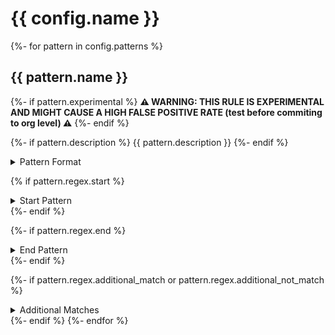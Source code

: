 # {{ config.name }}
{%- for pattern in config.patterns %}

## {{ pattern.name }}

{%- if pattern.experimental %}
**⚠️ WARNING: THIS RULE IS EXPERIMENTAL AND MIGHT CAUSE A HIGH FALSE POSITIVE RATE (test before commiting to org level) ⚠️**
{%- endif %}

{%- if pattern.description %}
{{ pattern.description }}
{%- endif %}

<details>
<summary>Pattern Format</summary>
<p>

```regex
{{ pattern.regex.pattern }}
```

**Comments / Notes:**

- Current Version: {{ pattern.regex.version }}
{%- for comment in pattern.comments %}
- {{ comment }}
{%- endfor %}
</p>
</details>

{% if pattern.regex.start %}
<details>
<summary>Start Pattern</summary>
<p>

```regex
{{ pattern.regex.start }}
```

</p>
</details>
{%- endif %}

{%- if pattern.regex.end %}
<details>
<summary>End Pattern</summary>
<p>

```regex
{{ pattern.regex.end }}
```

</p>
</details>
{%- endif %}

{%- if pattern.regex.additional_match or pattern.regex.additional_not_match %}
<details>
<summary>Additional Matches</summary>
<p>
Add these additional matches to the [Secret Scanning Custom Pattern](https://docs.github.com/en/enterprise-cloud@latest/code-security/secret-scanning/defining-custom-patterns-for-secret-scanning#example-of-a-custom-pattern-specified-using-additional-requirements).

{% for match in pattern.regex.additional_match %}
- Match: `{{ match }}`
{%- endfor %}
{%- for match in pattern.regex.additional_not_match %}
- Not Match: `{{ match }}`
{%- endfor %}

</p>
</details>
{%- endif %}
{%- endfor %}
